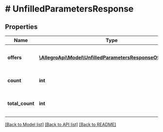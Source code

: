 # # UnfilledParametersResponse

## Properties

Name | Type | Description | Notes
------------ | ------------- | ------------- | -------------
**offers** | [**\AllegroApi\Model\UnfilledParametersResponseOffersInner[]**](UnfilledParametersResponseOffersInner.md) | List of offers unfilled parameters. | [optional]
**count** | **int** | Number of returned elements. | [optional]
**total_count** | **int** | Total number of available elements. | [optional]

[[Back to Model list]](../../README.md#models) [[Back to API list]](../../README.md#endpoints) [[Back to README]](../../README.md)
